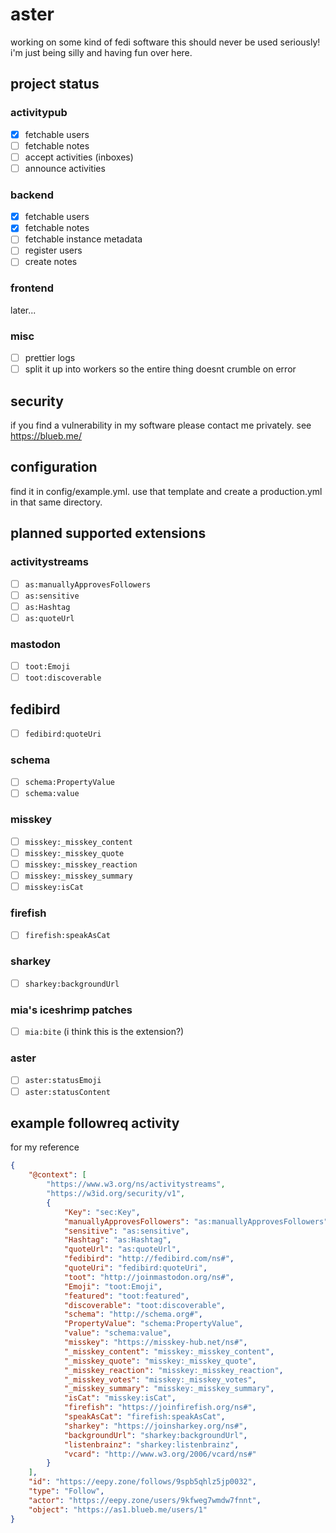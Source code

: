 # aster

working on some kind of fedi software
this should never be used seriously! i'm just being silly and having fun over here.

## project status

### activitypub

-   [x] fetchable users
-   [ ] fetchable notes
-   [ ] accept activities (inboxes)
-   [ ] announce activities

### backend

-   [x] fetchable users
-   [x] fetchable notes
-   [ ] fetchable instance metadata
-   [ ] register users
-   [ ] create notes

### frontend

later...

### misc

-   [ ] prettier logs
-   [ ] split it up into workers so the entire thing doesnt crumble on error

## security

if you find a vulnerability in my software please contact me privately. see https://blueb.me/

## configuration

find it in config/example.yml.
use that template and create a production.yml in that same directory.

## planned supported extensions

### activitystreams

-   [ ] `as:manuallyApprovesFollowers`
-   [ ] `as:sensitive`
-   [ ] `as:Hashtag`
-   [ ] `as:quoteUrl`

### mastodon

-   [ ] `toot:Emoji`
-   [ ] `toot:discoverable`

## fedibird

-   [ ] `fedibird:quoteUri`

### schema

-   [ ] `schema:PropertyValue`
-   [ ] `schema:value`

### misskey

-   [ ] `misskey:_misskey_content`
-   [ ] `misskey:_misskey_quote`
-   [ ] `misskey:_misskey_reaction`
-   [ ] `misskey:_misskey_summary`
-   [ ] `misskey:isCat`

### firefish

-   [ ] `firefish:speakAsCat`

### sharkey

-   [ ] `sharkey:backgroundUrl`

### mia's iceshrimp patches

-   [ ] `mia:bite` (i think this is the extension?)

### aster

-   [ ] `aster:statusEmoji`
-   [ ] `aster:statusContent`

## example followreq activity

for my reference

```json
{
	"@context": [
		"https://www.w3.org/ns/activitystreams",
		"https://w3id.org/security/v1",
		{
			"Key": "sec:Key",
			"manuallyApprovesFollowers": "as:manuallyApprovesFollowers",
			"sensitive": "as:sensitive",
			"Hashtag": "as:Hashtag",
			"quoteUrl": "as:quoteUrl",
			"fedibird": "http://fedibird.com/ns#",
			"quoteUri": "fedibird:quoteUri",
			"toot": "http://joinmastodon.org/ns#",
			"Emoji": "toot:Emoji",
			"featured": "toot:featured",
			"discoverable": "toot:discoverable",
			"schema": "http://schema.org#",
			"PropertyValue": "schema:PropertyValue",
			"value": "schema:value",
			"misskey": "https://misskey-hub.net/ns#",
			"_misskey_content": "misskey:_misskey_content",
			"_misskey_quote": "misskey:_misskey_quote",
			"_misskey_reaction": "misskey:_misskey_reaction",
			"_misskey_votes": "misskey:_misskey_votes",
			"_misskey_summary": "misskey:_misskey_summary",
			"isCat": "misskey:isCat",
			"firefish": "https://joinfirefish.org/ns#",
			"speakAsCat": "firefish:speakAsCat",
			"sharkey": "https://joinsharkey.org/ns#",
			"backgroundUrl": "sharkey:backgroundUrl",
			"listenbrainz": "sharkey:listenbrainz",
			"vcard": "http://www.w3.org/2006/vcard/ns#"
		}
	],
	"id": "https://eepy.zone/follows/9spb5qhlz5jp0032",
	"type": "Follow",
	"actor": "https://eepy.zone/users/9kfweg7wmdw7fnnt",
	"object": "https://as1.blueb.me/users/1"
}
```
